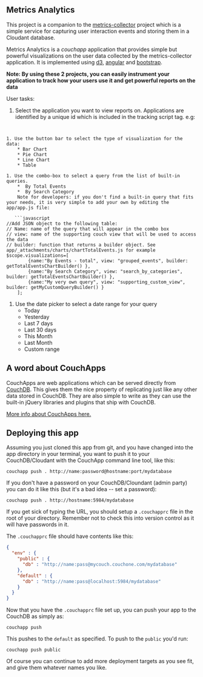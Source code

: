 ## Metrics Analytics

This project is a companion to the [metrics-collector](https://github.com/ibm-cds-labs/metrics-collector) project which is a simple service for capturing user interaction events and storing them in a Cloudant database.

Metrics Analytics is a *couchapp* application that provides simple but powerful visualizations on the user data collected by the metrics-collector application. It is implemented using [d3](http://d3js.org/), [angular](https://angularjs.org) and [bootstrap](http://getbootstrap.com/).

**Note: By using these 2 projects, you can easily instrument your application to track how your users use it and get powerful reports on the data**

User tasks:  

1. Select the application you want to view reports on. Applications are identified by a unique id which is included in the tracking script tag. e.g:  

   ```html
<script src="http://metrics-collector.domainname/tracker.js" siteid="my.app.id"></script>
```

1. Use the button bar to select the type of visualization for the data:  
	* Bar Chart  
	* Pie Chart  
	* Line Chart  
	* Table 

1. Use the combo-box to select a query from the list of built-in queries.   	
	*  By Total Events
	*  By Search Category  
	Note for developers: if you don't find a built-in query that fits your needs, it is very simple to add your own by editing the app/app.js file:
	
   ```javascript  
//Add JSON object to the following table:
// Name: name of the query that will appear in the combo box
// view: name of the supporting couch view that will be used to access the data
// builder: function that returns a builder object. See app/_attachments/charts/chartTotalEvents.js for example
$scope.visualizations=[
	    {name:"By Events - total", view: "grouped_events", builder: getTotalEventsChartBuilder() },
	    {name:"By Search Category", view: "search_by_categories", builder: getTotalEventsChartBuilder() },
	    {name:"My very own query", view: "supporting_custom_view", builder: getMyCustomQueryBuilder() }
	];
```  
1. Use the date picker to select a date range for your query  
	* Today
	* Yesterday
	* Last 7 days
	* Last 30 days
	* This Month
	* Last Month
	* Custom range

## A word about CouchApps
CouchApps are web applications which can be served directly from [CouchDB](http://couchdb.apache.org). This gives them the nice property of replicating just like any other data stored in CouchDB. They are also simple to write as they can use the built-in jQuery libraries and plugins that ship with CouchDB.

[More info about CouchApps here.](http://couchapp.org)

## Deploying this app

Assuming you just cloned this app from git, and you have changed into the app directory in your terminal, you want to push it to your CouchDB/Cloudant with the CouchApp command line tool, like this:

    couchapp push . http://name:password@hostname:port/mydatabase

If you don't have a password on your CouchDB/Cloundant (admin party) you can do it like this (but it's a bad idea -- set a password):

    couchapp push . http://hostname:5984/mydatabase

If you get sick of typing the URL, you should setup a `.couchapprc` file in the root of your directory. Remember not to check this into version control as it will have passwords in it.

The `.couchapprc` file should have contents like this:

```json
{
  "env" : {
    "public" : {
      "db" : "http://name:pass@mycouch.couchone.com/mydatabase"
    },
    "default" : {
      "db" : "http://name:pass@localhost:5984/mydatabase"
    }
  }
}
```

Now that you have the `.couchapprc` file set up, you can push your app to the CouchDB as simply as:

    couchapp push

This pushes to the `default` as specified. To push to the `public` you'd run:

    couchapp push public

Of course you can continue to add more deployment targets as you see fit, and give them whatever names you like.

